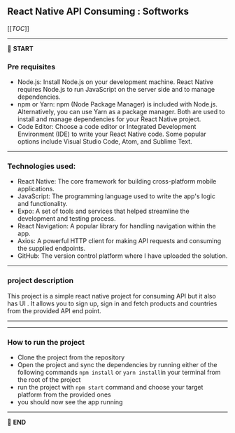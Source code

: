 ## React Native API Consuming : Softworks

[[_TOC_]]

---

:scroll: **START**


### Pre requisites

- Node.js: Install Node.js on your development machine. React Native requires Node.js to run JavaScript on the server side and to manage dependencies.
- npm or Yarn: npm (Node Package Manager) is included with Node.js. Alternatively, you can use Yarn as a package manager. Both are used to install and manage dependencies for your React Native project.
- Code Editor: Choose a code editor or Integrated Development Environment (IDE) to write your React Native code. Some popular options include Visual Studio Code, Atom, and Sublime Text.


---
### Technologies used:

- React Native: The core framework for building cross-platform mobile applications.
- JavaScript: The programming language used to write the app's logic and functionality.
- Expo: A set of tools and services that helped streamline the development and testing process.
- React Navigation: A popular library for handling navigation within the app.
- Axios: A powerful HTTP client for making API requests and consuming the supplied endpoints.
- GitHub: The version control platform where I have uploaded the solution.

---

### project description

This project is a simple react native project for consuming API but it also has UI . It allows you to sign up, sign in and fetch products and countries from the provided API end point. 


---
---

### How to run the project
 
- Clone the project from the repository
- Open the project and sync the dependencies by running either of the following commands `npm install` or `yarn install`in your terminal from the root of the project
- run the project with  `npm start` command and choose your target platform from the provided ones
- you should now see the app running

---


:scroll: **END** 
